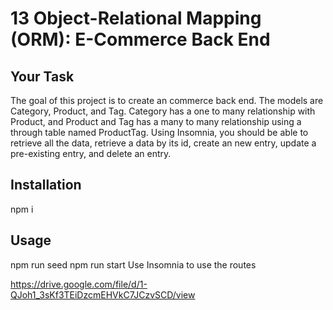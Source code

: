 # 13 Object-Relational Mapping (ORM): E-Commerce Back End

## Your Task

The goal of this project is to create an commerce back end. The models are Category, Product, and Tag. Category has a one to many relationship with Product, and Product and Tag has a many to many relationship using a through table named ProductTag. Using Insomnia, you should be able to retrieve all the data, retrieve a data by its id, create an new entry, update a pre-existing entry, and delete an entry.

## Installation
npm i

## Usage
npm run seed
npm run start
Use Insomnia to use the routes

https://drive.google.com/file/d/1-QJoh1_3sKf3TEiDzcmEHVkC7JCzvSCD/view